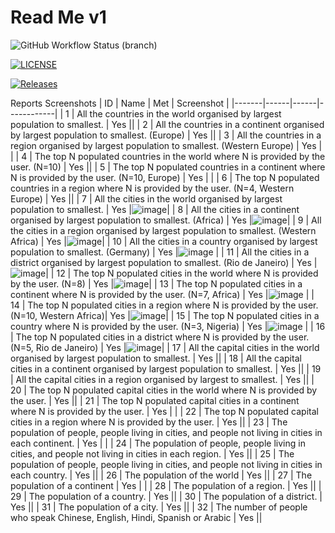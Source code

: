 <h1>Read Me v1</h1>

![GitHub Workflow Status (branch)](https://img.shields.io/github/actions/workflow/status/Chris-Pesic/SWE-Methods-Project/main.yml?branch=master)

[![LICENSE](https://img.shields.io/github/license/Chris-Pesic/SWE-Methods-Project.svg?style=flat-square)](https://github.com/Chris-Pesic/SWE-Methods-Project/blob/master/LICENSE)

[![Releases](https://img.shields.io/github/release/Chris-Pesic/SWE-Methods-Project/all.svg?style=flat-square)](https://github.com/Chris-Pesic/SWE-Methods-Project/releases)



Reports Screenshots
| ID    | Name | Met  | Screenshot |
|-------|------|------|------------|
| 1     | All the countries in the world organised by largest population to smallest. | Yes ||
| 2     | All the countries in a continent organised by largest population to smallest. (Europe) | Yes ||
| 3     | All the countries in a region organised by largest population to smallest. (Western Europe) | Yes | | 
| 4     | The top N populated countries in the world where N is provided by the user. (N=10) | Yes || 
| 5     | The top N populated countries in a continent where N is provided by the user. (N=10, Europe) | Yes | | 
| 6     | The top N populated countries in a region where N is provided by the user. (N=4, Western Europe) | Yes ||
| 7     | All the cities in the world organised by largest population to smallest. | Yes |![image](https://github.com/40624987/SWE-Methods-Project-Distinguish/assets/157693583/4ec6714a-8427-4959-91bf-44cfeafceab2)|
| 8     | All the cities in a continent organised by largest population to smallest. (Africa) | Yes |![image](https://github.com/40624987/SWE-Methods-Project-Distinguish/assets/157693583/2067088a-b481-44a3-b5e1-3e5c5f206de1)|
| 9     | All the cities in a region organised by largest population to smallest. (Western Africa) | Yes |![image](https://github.com/40624987/SWE-Methods-Project-Distinguish/assets/157693583/af6e79f0-467e-4eb1-b094-69fe842a0e46)|
| 10     | All the cities in a country organised by largest population to smallest. (Germany) | Yes |![image](https://github.com/40624987/SWE-Methods-Project-Distinguish/assets/157693583/9171e34f-5cd0-493a-8c5a-2b40f0b9b1eb) |
| 11     | All the cities in a district organised by largest population to smallest. (Rio de Janeiro) | Yes |![image](https://github.com/40624987/SWE-Methods-Project-Distinguish/assets/157693583/c4ec9a61-3833-46e7-9e8f-5b1977d72cbf)|
| 12     | The top N populated cities in the world where N is provided by the user. (N=8) | Yes |![image](https://github.com/40624987/SWE-Methods-Project-Distinguish/assets/157693583/a68784c1-0dbc-4207-8e6a-7395ca471335)|
| 13     | The top N populated cities in a continent where N is provided by the user. (N=7, Africa) | Yes |![image](https://github.com/40624987/SWE-Methods-Project-Distinguish/assets/157693583/cb94178a-562a-4df3-b46c-75a4d7371da1) |
| 14     | The top N populated cities in a region where N is provided by the user. (N=10, Western Africa)| Yes |![image](https://github.com/40624987/SWE-Methods-Project-Distinguish/assets/157693583/3fd665c0-4798-48ba-b575-5d7cdeee5a52)|
| 15     | The top N populated cities in a country where N is provided by the user. (N=3, Nigeria) | Yes |![image](https://github.com/40624987/SWE-Methods-Project-Distinguish/assets/157693583/38271775-d642-469d-90c8-a4324a598ddb) |
| 16     | The top N populated cities in a district where N is provided by the user. (N=5, Rio de Janeiro) | Yes |![image](https://github.com/40624987/SWE-Methods-Project-Distinguish/assets/157693583/f08d7053-7a42-4da6-8bea-930b9952526e)|
| 17    | All the capital cities in the world organised by largest population to smallest. | Yes ||
| 18    | All the capital cities in a continent organised by largest population to smallest. | Yes ||
| 19    | All the capital cities in a region organised by largest to smallest. | Yes ||
| 20    | The top N populated capital cities in the world where N is provided by the user. | Yes ||
| 21    | The top N populated capital cities in a continent where N is provided by the user. | Yes | |
| 22    | The top N populated capital cities in a region where N is provided by the user. | Yes ||
| 23    | The population of people, people living in cities, and people not living in cities in each continent. | Yes | |
| 24    | The population of people, people living in cities, and people not living in cities in each region. | Yes ||
| 25    | The population of people, people living in cities, and people not living in cities in each country. | Yes ||
| 26    | The population of the world | Yes ||
| 27    | The population of a continent | Yes | |
| 28    | The population of a region. | Yes ||
| 29    | The population of a country. | Yes ||
| 30    | The population of a district. | Yes ||
| 31    | The population of a city. | Yes ||
| 32    | The number of people who speak Chinese, English, Hindi, Spanish or Arabic | Yes ||

